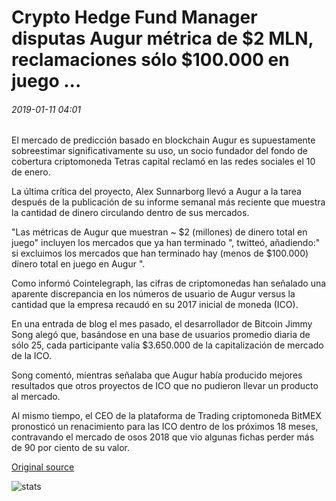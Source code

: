 # Crypto Hedge Fund Manager disputas Augur métrica de $2 MLN, reclamaciones sólo $100.000 en juego ...

###### 2019-01-11 04:01

El mercado de predicción basado en blockchain Augur es supuestamente sobreestimar significativamente su uso, un socio fundador del fondo de cobertura criptomoneda Tetras capital reclamó en las redes sociales el 10 de enero.

La última crítica del proyecto, Alex Sunnarborg llevó a Augur a la tarea después de la publicación de su informe semanal más reciente que muestra la cantidad de dinero circulando dentro de sus mercados.

"Las métricas de Augur que muestran ~ $2 (millones) de dinero total en juego" incluyen los mercados que ya han terminado ", twitteó, añadiendo:" si excluimos los mercados que han terminado hay (menos de $100.000) dinero total en juego en Augur ".

Como informó Cointelegraph, las cifras de criptomonedas han señalado una aparente discrepancia en los números de usuario de Augur versus la cantidad que la empresa recaudó en su 2017 inicial de moneda (ICO).

En una entrada de blog el mes pasado, el desarrollador de Bitcoin Jimmy Song alegó que, basándose en una base de usuarios promedio diaria de sólo 25, cada participante valía $3.650.000 de la capitalización de mercado de la ICO.

Song comentó, mientras señalaba que Augur había producido mejores resultados que otros proyectos de ICO que no pudieron llevar un producto al mercado.

Al mismo tiempo, el CEO de la plataforma de Trading criptomoneda BitMEX pronosticó un renacimiento para las ICO dentro de los próximos 18 meses, contravando el mercado de osos 2018 que vio algunas fichas perder más de 90 por ciento de su valor.

[Original source](https://cointelegraph.com/news/crypto-hedge-fund-manager-disputes-augur-metrics-of-2-mln-claims-only-100-000-at-stake)

![stats](https://c.statcounter.com/11760860/0/a89fa40b/1/ "stats")
